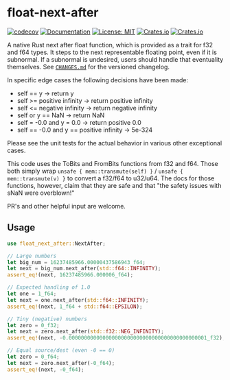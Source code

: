 # float-next-after

[![codecov](https://codecov.io/gl/bronsonbdevost/next_afterf/branch/main/graph/badge.svg?token=CK1N3IYKFG)](https://codecov.io/gl/bronsonbdevost/next_afterf)
[![Documentation](https://docs.rs/float_next_after/badge.svg)](https://docs.rs/float_next_after)
[![License: MIT](https://img.shields.io/badge/License-MIT-blue.svg)](https://gitlab.com/bronsonbdevost/next_afterf/-/blob/main/LICENSE)
[![Crates.io](https://img.shields.io/crates/v/float_next_after)](https://crates.io/crates/float_next_after)
[![Crates.io](https://img.shields.io/crates/d/float_next_after)](https://crates.io/crates/float_next_after)

A native Rust next after float function, which is provided as a trait for f32 and f64 types. It steps to the next representable floating point, even if it is subnormal.  If a subnormal is undesired, users should handle that eventuality themselves. See [`CHANGES.md`](./CHANGES.md) for the versioned changelog.

In specific edge cases the following decisions have been made:

* self == y -> return y
* self >= positive infinity -> return positive infinity
* self <= negative infinity -> return negative infinity
* self or y == NaN -> return NaN
* self = -0.0 and y = 0.0 -> return positive 0.0
* self == -0.0 and y == positive infinity -> 5e-324

Please see the unit tests for the actual behavior in various other exceptional cases.

This code uses the ToBits and FromBits functions from f32 and f64. Those both simply wrap `unsafe { mem::transmute(self) }` / `unsafe { mem::transmute(v) }` to convert a f32/f64 to u32/u64.  The docs for those functions, however, claim that they are safe and that "the safety issues with sNaN were overblown!"

PR's and other helpful input are welcome.

## Usage

```rust
use float_next_after::NextAfter;

// Large numbers
let big_num = 16237485966.00000437586943_f64;
let next = big_num.next_after(std::f64::INFINITY);
assert_eq!(next, 16237485966.000006_f64);

// Expected handling of 1.0
let one = 1_f64;
let next = one.next_after(std::f64::INFINITY);
assert_eq!(next, 1_f64 + std::f64::EPSILON);

// Tiny (negative) numbers
let zero = 0_f32;
let next = zero.next_after(std::f32::NEG_INFINITY);
assert_eq!(next, -0.000000000000000000000000000000000000000000001_f32);

// Equal source/dest (even -0 == 0)
let zero = 0_f64;
let next = zero.next_after(-0_f64);
assert_eq!(next, -0_f64);
```
